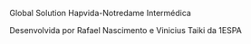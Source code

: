 Global Solution Hapvida-Notredame Intermédica

Desenvolvida por Rafael Nascimento e Vinicius Taiki da 1ESPA
